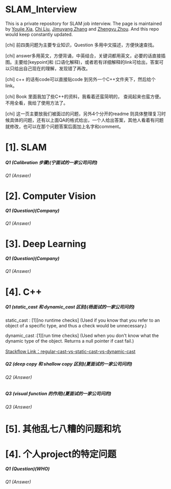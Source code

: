 # SLAM_Interview
This is a private repository for SLAM job interview. The page is maintained by [Youjie Xia](https://github.com/YoujieXia), [Chi Liu](https://github.com/AmosLewis), [Jimuyang Zhang](https://github.com/Jimuyangz) and [Zhengyu Zhou](https://github.com/z78406). And this repo would keep constantly updated. 

[chi] 前四类问题为主要专业知识，Question 多用中文描述，方便快速查找。

[chi] answer多用英文，方便背诵，中英结合，关键词都用英文，必要的话直接插图。主要给[keypoint]和 (口语化解释)，或者若有详细解释的link可给出，答案可以只给出自己现在的理解，发现错了再改。

[chi] c++ 的话有code可以直接贴code 到另外一个C++文件夹下，然后给个link。

[chi] Book 里面我加了些C++的资料，我看着还蛮简明的， 查阅起来也蛮方便。不用全看，我给了使用方法了。

[chi] 这一页主要放我们被面过的问题，另外4个分开的readme 则具体整理复习时候具体的问题，还有以上面QA的格式给出，一个人给出答案，其他人看着有问题就修改，也可以在那个问题答案后面加上名字和comment。

# [1]. SLAM
##### Q1 (Calibration 步骤)(宁面试的一家公司问的)
###### Q1 (Answer)
# [2]. Computer Vision
##### Q1 (Question)(Company)
###### Q1 (Answer)
# [3]. Deep Learning
##### Q1 (Question)(Company)
###### Q1 (Answer)
# [4]. C++
##### Q1 (static_cast 和 dynamic_cast 区别)(杨面试的一家公司问的)
static_cast : [1][no runtime checks] (Used if you know that you refer to an object of a specific type, and thus a check would be unnecessary.)

dynamic_cast :[1][run time checks] (Used when you don't know what the dynamic type of the object. Returns a null pointer if cast fail.)

[Stackflow Link：regular-cast-vs-static-cast-vs-dynamic-cast](https://stackoverflow.com/questions/28002/regular-cast-vs-static-cast-vs-dynamic-cast)
##### Q2 (deep copy 和 shallow copy 区别)(夏面试的一家公司问的)
###### Q2 (Answer)
##### Q3 (visual function 的作用)(夏面试的一家公司问的)
###### Q3 (Answer)
# [5]. 其他乱七八糟的问题和坑
# [4]. 个人project的特定问题
##### Q1 (Question)(WHO)
###### Q1 (Answer)

